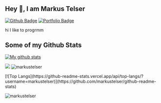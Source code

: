 ## Hey 👋, I am Markus Telser
[![Github Badge](https://img.shields.io/badge/-markustelser-grey?style=flat&logo=github&logoColor=white&link=https://github.com/markustelser/)](https://www.github.com/markustelser/) [![Portfolio Badge](https://img.shields.io/badge/portfolio-web-blue?style=flat&link=markustelser@github.io/)](markustelser@github.io/) <p align='left'>hi I like to progrmm</p>
## Some of my Github Stats
[![My github stats](https://github-readme-stats.vercel.app/api?username=markustelser&show_icons=true)](https://github-readme-stats.vercel.app/api?username=markustelser&show_icons=true&theme=radical)
<p>
  <img src=[(https://github-readme-stats.vercel.app/api?username=markustelser&show_icons=true)](https://github-readme-stats.vercel.app/api?username=markustelser&show_icons=true&theme=radical) />
  <img src=https://komarev.com/ghpvc/?username=markustelser alt=markustelser /> 
</p>
[![Top Langs](https://github-readme-stats.vercel.app/api/top-langs/?username=markustelser)](https://github.com/markustelser/github-readme-stats)
<p align=left> 
  <img src=https://komarev.com/ghpvc/?username=markustelser alt=markustelser /> 
</p>
